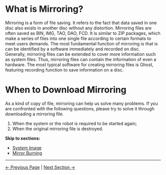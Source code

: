 # What is Mirroring?

Mirroring is a form of file saving. It refers to the fact that data saved in one disc also exists in another disc without any distortion. Mirroring files are often saved as BIN, IMG, TAO, DAO, FCD. It is similar to ZIP packages, which make a series of files into one single file according to certain formats to meet users demands. The most fundamental function of mirroring is that is can be identified by a software immediately and recorded on disc. Generally, mirroring files can be extended to cover more information such as system files. Thus, mirroring files can contain the information of even a hardware. The most typical software for creating mirroring files is Ghost, featuring recording function to save information on a disc.

# When to Download Mirroring

As a kind of copy of file, mirroring can help us solve many problems. If you are confronted with the following questions, please try to solve it through downloading a mirroring file.

1. When the system or the robot is required to be started again;
2. When the original mirroring file is destroyed.

**Skip to sections:**

- [System Image](8.4.1-System_Image.md)
- [Mirror Burning](8.4.2-Image_Burning.md)

---
[← Previous Page](../8.3-softwareSource.md) | [Next Section →](8.4-SystemInformation/README.md)